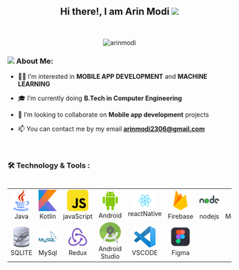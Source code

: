 <h2 align="center"> Hi there!, I am <b>Arin Modi</b>
<img src="https://github.com/TheDudeThatCode/TheDudeThatCode/blob/master/Assets/Hi.gif" width="29px"> </h2><br>

<p align="center"> <img src="https://komarev.com/ghpvc/?username=arinmodi&label=Profile%20Visits&color=00A36C&style=flat" alt="arinmodi" /> </p>



### <img src="https://github.com/TheDudeThatCode/TheDudeThatCode/blob/master/Assets/Developer.gif" width="45px"> About Me:

- :raising_hand_man:   I’m interested in <b>MOBILE APP DEVELOPMENT</b> and <b>MACHINE LEARNING</b><br>

- :mortar_board:   I’m currently doing <b>B.Tech in Computer Engineering</b><br>

- :eyes:   I’m looking to collaborate on <b>Mobile app development</b> projects<br>

- 📫   You can contact me by my email <b>arinmodi2306@gmail.com</b><br><br><br>

### :hammer_and_wrench: Technology & Tools : <br><br>

<table>

  <tr>
    <td align="center" width="96">
      <img src="./img/java.png" width="48" height="48" alt="java" />
      <br>Java
    </td>
    <td align="center" width="96">
      <img src="./img/kotlin.png" width="48" height="48" alt="kotlin" />
      <br>Kotlin
    </td>
    <td align="center" width="96">
      <img src="./img/js.png" width="48" height="48" alt="javaScript" />
      <br>javaScript
    </td>
    <td align="center" width="96">
      <img src="./img/android.png" width="36" height="43" alt="Android" />
      <br>Android
    </td>
    <td align="center" width="96">
      <img src="./img/rn.png" width="48" height="36" alt="react native" />
      <br>reactNative
    </td>
    <td align="center" width="96">
      <img src="./img/firebase.png" width="48" height="48" alt="firebase" />
      <br>Firebase
    </td>
    <td align="center" width="96">
      <img src="./img/node.png" width="48" height="48" alt="Node" />
      <br>nodejs
    </td>
    <td align="center" width="96">
      <img src="./img/mongodb.png" width="25" height="48" alt="mongoDB" />
      <br>MongoDB
    </td>
  </tr>
   <tr>
    <td align="center" width="96">
      <img src="./img/sqlite.jpg" width="48" height="48" alt="sqlite" />
      <br>SQLITE
    </td>
    <td align="center" width="96">
      <img src="./img/MYSQL.png" width="48" height="48" alt="mysql" />
      <br>MySql
    </td>
    <td align="center" width="96">
      <img src="./img/redux.png" width="48" height="48" alt="redux" />
      <br>Redux
    </td>
    <td align="center" width="96">
      <img src="./img/as.png" width="48" height="48" alt="android studio" />
      <br>Android Studio
    </td>
    <td align="center" width="96">
      <img src="./img/VSCODE.png" width="48" height="48" alt="vscode" />
      <br>VSCODE
    </td>
    <td align="center" width="96">
      <img src="./img/figma.jpg" width="48" height="48" alt="figma" />
      <br>Figma
    </td>
  </tr>

</table>
  
<!---
arinmodi/arinmodi is a ✨ special ✨ repository because its `README.md` (this file) appears on your GitHub profile.
You can click the Preview link to take a look at your changes.
--->
